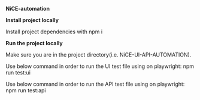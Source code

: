 **NiCE-automation**

**Install project locally**

Install project dependencies with npm i

**Run the project locally**

Make sure you are in the project directory(i.e. NiCE-UI-API-AUTOMATION). 

Use below command in order to run the UI test file using on playwright: npm run test:ui 



Use below command in order to run the API test file using on playwright: npm run test:api


